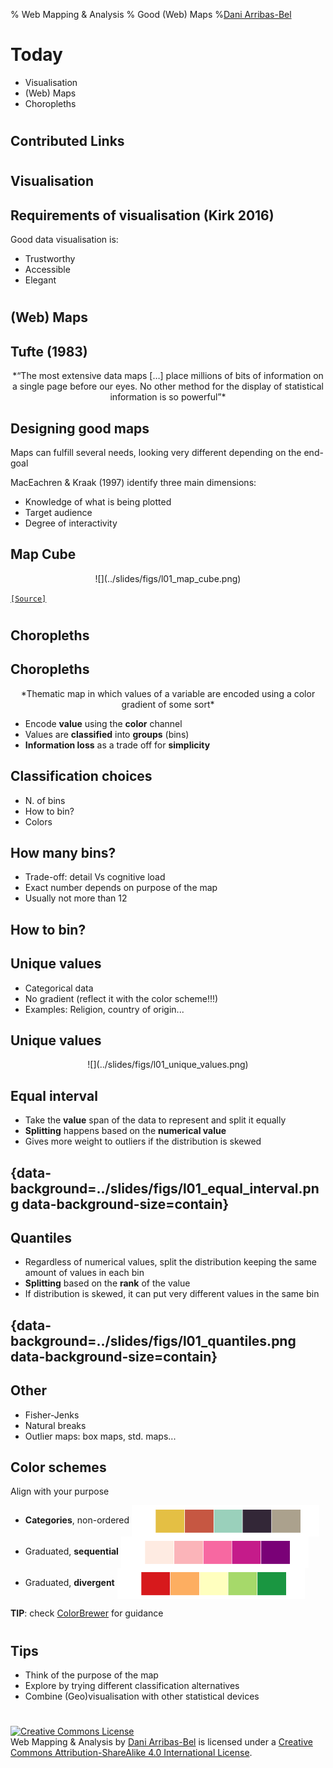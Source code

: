 % Web Mapping & Analysis
% Good (Web) Maps
%[Dani Arribas-Bel](http://darribas.org)

# Today

- Visualisation
- (Web) Maps
- Choropleths

#
## Contributed Links

#
## Visualisation

## Requirements of visualisation (Kirk 2016)

Good data visualisation is:

- Trustworthy
- Accessible
- Elegant

#
## (Web) Maps

## Tufte (1983)

<CENTER>
*“The most extensive data maps […] place millions of bits of information on a single page before our eyes. No other method for the display of statistical information is so powerful”*
</CENTER>

## Designing good maps

Maps can fulfill several needs, looking very different depending on the end-goal

MacEachren & Kraak (1997) identify three main dimensions:

- Knowledge of what is being plotted
- Target audience
- Degree of interactivity

## Map Cube

<CENTER>
![](../slides/figs/l01_map_cube.png)
</CENTER>

[`[Source]`](http://cartography.tuwien.ac.at/wordpress/wp-content/uploads/2013/01/cartotalk-corne-van-elzakker.pdf)


#
## Choropleths

## Choropleths

<center>
*Thematic map in which values of a variable are encoded using a color
gradient of some sort*
</center>

* Encode **value** using the **color** channel
* Values are **classified** into **groups** (bins)
* **Information loss** as a trade off for **simplicity**

## Classification choices

* N. of bins
* How to bin?
* Colors

## How many bins?

- Trade-off: detail Vs cognitive load
- Exact number depends on purpose of the map
- Usually not more than 12

## How to bin?

## Unique values

* Categorical data
* No gradient (reflect it with the color scheme!!!)
* Examples: Religion, country of origin...

## Unique values
<center>
![](../slides/figs/l01_unique_values.png)
</center>

## Equal interval

* Take the **value** span of the data to represent and split it equally
* **Splitting** happens based on the **numerical value**
* Gives more weight to outliers if the distribution is skewed

## {data-background=../slides/figs/l01_equal_interval.png data-background-size=contain}

## Quantiles

* Regardless of numerical values, split the distribution keeping the same
  amount of values in each bin
* **Splitting** based on the **rank** of the value
* If distribution is skewed, it can put very different values in the same bin

## {data-background=../slides/figs/l01_quantiles.png data-background-size=contain}

## Other

* Fisher-Jenks
* Natural breaks
* Outlier maps: box maps, std. maps...

## Color schemes

Align with your purpose

* **Categories**, non-ordered [<img src="../slides/figs/l01_pal_qual.png" alt="Qualitative"
style="width:300px;height:50px;vertical-align:middle;border:0px;" class="fragment"/>](https://jiffyclub.github.io/palettable/wesanderson/#fantasticfox2_5)
* Graduated, **sequential** [<img src="../slides/figs/l01_pal_seq.png" alt="Sequential"
style="width:300px;height:50px;vertical-align:middle;border:0px;" class="fragment"/>](https://jiffyclub.github.io/palettable/colorbrewer/sequential/#rdpu_5)
* Graduated, **divergent** [<img src="../slides/figs/l01_pal_div.png" alt="Divergent"
style="width:300px;height:50px;vertical-align:middle;border:0px;" class="fragment"/>](https://jiffyclub.github.io/palettable/colorbrewer/diverging/#rdylgn_5)

**TIP**: check [ColorBrewer](http://colorbrewer2.org/) for guidance

#
## Tips

- Think of the purpose of the map
- Explore by trying different classification alternatives
- Combine (Geo)visualisation with other statistical devices

#
<a rel="license" href="http://creativecommons.org/licenses/by-sa/4.0/"><img alt="Creative Commons License" style="border-width:0" src="https://i.creativecommons.org/l/by-sa/4.0/88x31.png" /></a><br /><span xmlns:dct="http://purl.org/dc/terms/" property="dct:title">Web Mapping & Analysis</span> by <a xmlns:cc="http://creativecommons.org/ns#" href="http://darribas.org" property="cc:attributionName" rel="cc:attributionURL">Dani Arribas-Bel</a> is licensed under a <a rel="license" href="http://creativecommons.org/licenses/by-sa/4.0/">Creative Commons Attribution-ShareAlike 4.0 International License</a>.

